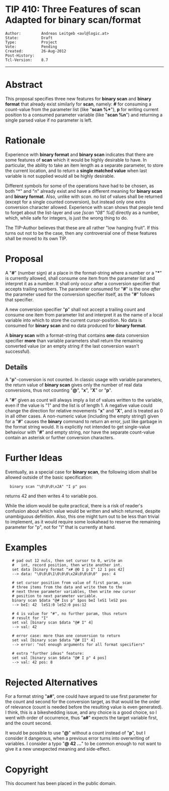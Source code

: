 # TIP 410: Three Features of scan Adapted for binary scan/format
	Author:         Andreas Leitgeb <avl@logic.at>
	State:          Draft
	Type:           Project
	Vote:           Pending
	Created:        26-Aug-2012
	Post-History:   
	Tcl-Version:    8.7
-----

# Abstract

This proposal specifies three new features for **binary scan** and **binary
format** that already exist similarly for **scan**, namely: **\#** for
consuming a count-value from the parameter list \(like "**scan %\***"\),
**p** for writing current position to a consumed parameter variable \(like
"**scan %n**"\) and returning a single parsed value if no parameter is left.

# Rationale

Experience with **binary format** and **binary scan** indicates that there
are some features of **scan** which it would be highly desirable to have. In
particular, the ability to take an item length as a separate parameter, to
store the current location, and to return a **single matched value** when
last variable is not supplied would all be highly desirable.

Different symbols for some of the operations have had to be chosen, as both
"\*" and "n" already exist and have a different meaning for **binary scan**
and **binary format**. Also, unlike with _scan_. no list of values shall
be returned \(except for a single counted conversion\), but instead only one
extra conversion character allowed. Experience with scan shows that people
tend to forget about the list-layer and use _[scan "08" %d]_ directly as
a number, which, while safe for integers, is just the wrong thing to do.

The TIP-Author believes that these are all rather
"low hanging fruit". If this turns out not to be the case, then any
controversial one of these features shall be moved to its own TIP.

# Proposal

A "**\#**" \(number sign\) at a place in the format-string where a number or a
"**\***" is currently allowed, shall consume one item from the parameter list
and interpret it as a number. It shall only occur after a conversion specifier
that accepts trailing numbers. The parameter consumed for "**\#**" is the one
_after_ the parameter used for the conversion specifier itself, as the
"**\#**" follows that specifier.

A new conversion specifier "**p**" shall not accept a trailing count and
consume one item from parameter list and interpret it as the name of a local
variable into which to store the current cursor-position. No data is consumed
for **binary scan** and no data produced for **binary format**.

A **binary scan** with a format-string that contains **one** data
conversion specifier **more** than variable parameters shall return
the remaining converted value \(or an empty string if the last conversion
wasn't successful\).

## Details

A "**p**"-conversion is not counted. In classic usage with variable
parameters, the return value of **binary scan** gives only the number of
real data conversions, thus not counting "**@**", "**x**", "**X**" or
"**p**".

A "**\#**" given as count will always imply a list of values written to the
variable, even if the value is "1" and the list is of length 1. A negative
value could change the direction for relative movements "**x**" and
"**X**", and is treated as 0 in all other cases. A non-numeric value
\(including the empty string!\) given for a "**\#**" causes the **binary**
command to return an error, just like garbage in the format string would. It
is explicitly not intended to get single-value behaviour with "**\#**" and
empty string, nor have the separate count-value contain an asterisk or further
conversion characters.

# Further Ideas

Eventually, as a special case for **binary scan**, the following idiom shall
be allowed outside of the basic specification:

	  binary scan "\0\0\0\x2A" "I p" pos

returns 42 and then writes 4 to variable pos.

While the idiom would be quite practical, there is a risk of reader's
confusion about which value would be written and which returned, despite
unambiguous definition. Also, this one might turn out to be less than trivial
to implement, as it would require some lookahead to reserve the remaining
parameter for "p", not for "I" that is currently at hand.

# Examples

	   # pad out 12 nuls, then set cursor to 0, write an 
	   #   int, record position, then write another int.
	   set data [binary format "x# @0 I p I" 12 1 pos 42]
	   --> data: "\0\0\0\1\0\0\0\x2A\0\0\0\0"  pos: 4
	
	   # set cursor position from value of first param, scan 
	   # three items from the data and write them to the
	   # next three parameter variables, then write new cursor
	   # position to next parameter variable.
	   binary scan $data "@# Iss p" $pos beI leS1 leS2 pos
	   --> beI: 42  leS1:0 leS2:0 pos:12
	
	   # 4 is value for "#", no further param, thus return 
	   # result for "I"
	   set val [binary scan $data "@# I" 4]
	   --> val: 42
	
	   # error case: more than one conversion to return
	   set val [binary scan $data "@# II" 4]
	   --> error: "not enough arguments for all format specifiers"
	
	   # extra "further ideas" feature:
	   set val [binary scan $data "@# I p" 4 pos]
	   --> val: 42 pos: 8

# Rejected Alternatives

For a format string "**a\#**", one could have argued to use first parameter
for the count and second for the conversion target, as that would be the order
of relevance \(count is needed before the resulting value is even generated\). I
think, this is a bikeshedding issue, and any choice is a good choice, so I
went with order of occurrence, thus "**a\#**" expects the target variable
first, and the count second.

It would be possible to use "**@**" without a count instead of "**p**",
but I consider it dangerous, when a previous error turns into overwriting of
variables. I consider a typo "**@ 42 ...**" to be common enough to not want
to give it a new unexpected meaning and side-effect.

# Copyright

This document has been placed in the public domain.

